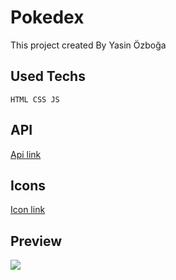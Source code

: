 # Pokedex

This project created By Yasin Özboğa

## Used Techs

```
HTML CSS JS
```

## API

[Api link](https://pokeapi.co/)

## Icons

[Icon link](https://fontawesome.com/)

## Preview

<img src="./Pokedex Gif.gif">
